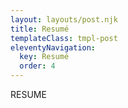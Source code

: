 ```yaml
---
layout: layouts/post.njk
title: Resumé
templateClass: tmpl-post
eleventyNavigation:
  key: Resumé
  order: 4
---
```


RESUME
